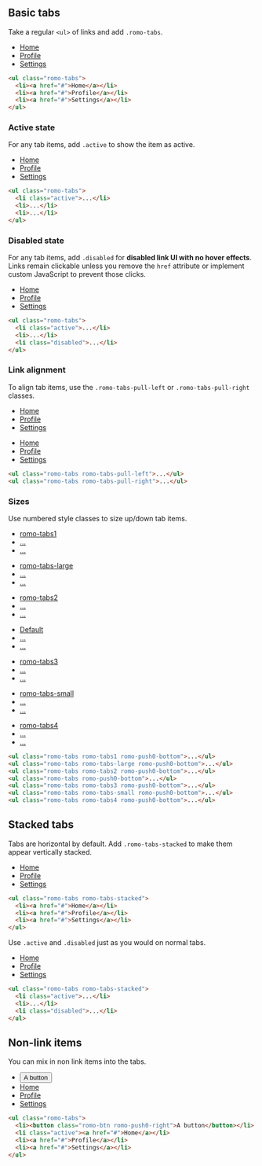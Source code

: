 ## Basic tabs

Take a regular `<ul>` of links and add `.romo-tabs`.

<div class="romo-pad">
  <ul class="romo-tabs">
    <li><a href="#">Home</a></li>
    <li><a href="#">Profile</a></li>
    <li><a href="#">Settings</a></li>
  </ul>
</div>

```html
<ul class="romo-tabs">
  <li><a href="#">Home</a></li>
  <li><a href="#">Profile</a></li>
  <li><a href="#">Settings</a></li>
</ul>
```

### Active state

For any tab items, add `.active` to show the item as active.

<div class="romo-pad">
  <ul class="romo-tabs">
    <li class="active"><a href="#">Home</a></li>
    <li><a href="#">Profile</a></li>
    <li><a href="#">Settings</a></li>
  </ul>
</div>

```html
<ul class="romo-tabs">
  <li class="active">...</li>
  <li>...</li>
  <li>...</li>
</ul>
```

### Disabled state

For any tab items, add `.disabled` for **disabled link UI with no hover effects**.  Links remain clickable unless you remove the `href` attribute or implement custom JavaScript to prevent those clicks.

<div class="romo-pad">
  <ul class="romo-tabs">
    <li class="active"><a href="#">Home</a></li>
    <li><a href="#">Profile</a></li>
    <li class="disabled"><a href="#">Settings</a></li>
  </ul>
</div>

```html
<ul class="romo-tabs">
  <li class="active">...</li>
  <li>...</li>
  <li class="disabled">...</li>
</ul>
```

### Link alignment

To align tab items, use the `.romo-tabs-pull-left` or `.romo-tabs-pull-right` classes.

<div class="romo-pad">
  <ul class="romo-tabs romo-tabs-pull-left">
    <li class="active"><a href="#">Home</a></li>
    <li><a href="#">Profile</a></li>
    <li><a href="#">Settings</a></li>
  </ul>
</div>

<div class="romo-pad">
  <ul class="romo-tabs romo-tabs-pull-right">
    <li class="active"><a href="#">Home</a></li>
    <li><a href="#">Profile</a></li>
    <li><a href="#">Settings</a></li>
  </ul>
</div>

```html
<ul class="romo-tabs romo-tabs-pull-left">...</ul>
<ul class="romo-tabs romo-tabs-pull-right">...</ul>
```

### Sizes

Use numbered style classes to size up/down tab items.

<div class="romo-pad">
  <ul class="romo-tabs romo-tabs1 romo-push0-bottom">
    <li class="active"><a href="#">romo-tabs1</a></li>
    <li><a href="#">...</a></li>
    <li><a href="#">...</a></li>
  </ul>
  <ul class="romo-tabs romo-tabs-large romo-push0-bottom">
    <li class="active"><a href="#">romo-tabs-large</a></li>
    <li><a href="#">...</a></li>
    <li><a href="#">...</a></li>
  </ul>
  <ul class="romo-tabs romo-tabs2 romo-push0-bottom">
    <li class="active"><a href="#">romo-tabs2</a></li>
    <li><a href="#">...</a></li>
    <li><a href="#">...</a></li>
  </ul>
  <ul class="romo-tabs romo-push0-bottom">
    <li class="active"><a href="#">Default</a></li>
    <li><a href="#">...</a></li>
    <li><a href="#">...</a></li>
  </ul>
  <ul class="romo-tabs romo-tabs3 romo-push0-bottom">
    <li class="active"><a href="#">romo-tabs3</a></li>
    <li><a href="#">...</a></li>
    <li><a href="#">...</a></li>
  </ul>
  <ul class="romo-tabs romo-tabs-small romo-push0-bottom">
    <li class="active"><a href="#">romo-tabs-small</a></li>
    <li><a href="#">...</a></li>
    <li><a href="#">...</a></li>
  </ul>
  <ul class="romo-tabs romo-tabs4 romo-push0-bottom">
    <li class="active"><a href="#">romo-tabs4</a></li>
    <li><a href="#">...</a></li>
    <li><a href="#">...</a></li>
  </ul>
</div>

```html
<ul class="romo-tabs romo-tabs1 romo-push0-bottom">...</ul>
<ul class="romo-tabs romo-tabs-large romo-push0-bottom">...</ul>
<ul class="romo-tabs romo-tabs2 romo-push0-bottom">...</ul>
<ul class="romo-tabs romo-push0-bottom">...</ul>
<ul class="romo-tabs romo-tabs3 romo-push0-bottom">...</ul>
<ul class="romo-tabs romo-tabs-small romo-push0-bottom">...</ul>
<ul class="romo-tabs romo-tabs4 romo-push0-bottom">...</ul>
```

## Stacked tabs

Tabs are horizontal by default.  Add `.romo-tabs-stacked` to make them appear vertically stacked.

<div class="romo-pad">
  <ul class="romo-tabs romo-tabs-stacked">
    <li><a href="#">Home</a></li>
    <li><a href="#">Profile</a></li>
    <li><a href="#">Settings</a></li>
  </ul>
</div>

```html
<ul class="romo-tabs romo-tabs-stacked">
  <li><a href="#">Home</a></li>
  <li><a href="#">Profile</a></li>
  <li><a href="#">Settings</a></li>
</ul>
```

Use `.active` and `.disabled` just as you would on normal tabs.

<div class="romo-pad">
  <ul class="romo-tabs romo-tabs-stacked">
    <li class="active"><a href="#">Home</a></li>
    <li><a href="#">Profile</a></li>
    <li class="disabled"><a href="#">Settings</a></li>
  </ul>
</div>

```html
<ul class="romo-tabs romo-tabs-stacked">
  <li class="active">...</li>
  <li>...</li>
  <li class="disabled">...</li>
</ul>
```

## Non-link items

You can mix in non link items into the tabs.

<ul class="romo-tabs">
  <li><button class="romo-btn romo-push0-right">A button</button></li>
  <li class="active"><a href="#">Home</a></li>
  <li><a href="#">Profile</a></li>
  <li><a href="#">Settings</a></li>
</ul>

```html
<ul class="romo-tabs">
  <li><button class="romo-btn romo-push0-right">A button</button></li>
  <li class="active"><a href="#">Home</a></li>
  <li><a href="#">Profile</a></li>
  <li><a href="#">Settings</a></li>
</ul>
```
